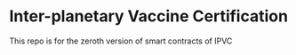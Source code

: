 # Inter-planetary Vaccine Certification
This repo is for the zeroth version of smart contracts of IPVC
